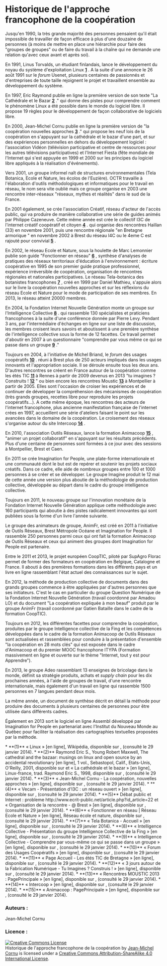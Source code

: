 # Historique de l'approche francophone de la coopération
Jusqu'en 1990, la très grande majorité des personnes pensaient qu'il était impossible de travailler de façon efficace à plus d'une douzaine de personnes (à moins de mettre en place une hiérarchie pour faire des "groupes de groupes" ou de faire du travail à la chaîne qui ne demande une relation qu'avec ceux avant et après soi).

En 1991, Linus Torvalds, un étudiant finlandais, lance le développement du noyau du système d'exploitation Linux **[1](#note)** . A la suite d'une annonce le 26 août 1991 sur le *forum* Usenet, plusieurs centaines de passionnés et d'entreprises de toute taille rejoignent le projet et travaillent ensemble au développement du système.

En 1997, Eric Raymond publie en ligne la première version de son texte "La Cathédrale et le Bazar **[2](#note)** ." qui donne des pistes pour comprendre comment le phénomène Linux a été possible dans le monde du logiciel libre. Il propose 19 règles pour le développement de façon collaborative de logiciels libre. 

En 2000, Jean-Michel Cornu  publie en ligne la première version de "la coopération nouvelles approches **[3](#note)** ." qui propose les neuf lois de la coopération en s'appuyant sur la cathédrale et le bazar d'une part, et sur des expériences personnelles en dehors du développement logiciel : l'association Vidéon (télévision participative et centre de ressources pour les autres télévisions participatives) et l'Internet Fiesta (fête mondiale de l'Internet qui s'est appuyée en 1999 et 2000 sur les principes du logiciel libre appliqués à la réalisation d'événements).

Vers 2001, un groupe informel naît de structures environnementales (Tela Botanica, Ecole et Nature, les écolos de l'Euzière). OCTR travaille à l'élaboration d'outils méthodologiques et informatiques pour le travail en réseau, le nom sera vite oublié mais ce groupe organise en 2003 une rencontre inter-réseaux "réseaux, mythes et réalités" dans le sud de la France. 

En 2001 également, se crée l'association Créatif, réseau d'acteur de l'accès public, qui va produire de manière collaborative une série de guides animés par Philippe Cazeneuve. Cette même année est crée le collectif I3C de l'internet créatif coopératif et citoyen **[4](#note)** . qui organise des rencontres Haillan (33) en novembre 2001,  puis une rencontre régionale "en Bretagne armorique " en novembre 2002 à Brest du réseau I4C ou le 4eme C est rajouté pour convivial  **[5](#note)** .

En 2002, le réseau Ecole et Nature, sous la houlette de Marc Lemonnier publie son guide "Fonctionner en réseau" **[6](#note)** , synthèse d'analyses de pratiques des réseaux territoriaux d'éducation à l'environnement : écriture coopérative en 1995 de son premier guide pratique professionnel, expérience irréversible de coopération, organisation de rencontres régionales et nationales participatives.
Le réseau Tela-botanica des botanistes francophones **[7](#note)** , créé en 1999 par Daniel Mathieu, s'appuie alors sur le livre la coopération nouvelles approches et sur les réflexions du réseau Ecole et Nature pour le mode de participation de ses membres. En 2013, le réseau atteint 20000 membres.

En 2004, la Fondation Internet Nouvelle Génération monte un groupe sur l'Intelligence Collective **[8](#note)** . qui rassemble 130 spécialistes et praticiens francophones à la suite d'une conférence donnée par Pierre Levy. Pendant 3 ans, par l'intermédiaire d'échanges en ligne sur une liste de discussion, les membres croisent leurs savoirs et aboutissent à une première synthèse de l'intelligence collective sous la forme de 12 facettes. Ce travail permet d'aboutir en 2007 à un questionnaire "comprendre par vous même ce qui se passe dans un groupe **[9](#note)** ."

Toujours en 2004, à l'initiative de Michel Briand, le *forum* des usages coopératifs **[10](#note)** . réuni à Brest plus de 250 acteurs impliqués dans les usages innovants et l'appropriation sociale. Il se déroule ensuite tous les deux ans. D'autres rencontres se créent en France autour de la coopération comme les étés TIC **[11](#note)** à Rennes à partir de 2009 devenus en 2013 "tu imagines ? Construits ! **[12](#note)** " ou bien encore les rencontres Moustic **[13](#note)** à Montpellier à partir de 2005. Elles sont l'occasion de croiser les expériences et de continuer de développer la compréhension des mécanismes de coopération (très grands groupes, recettes libre pour reproduire les projets coopératifs...). A cette même époque, les rencontres des acteurs de l'internet francophone, plus ancienne manifestation française de l'internet crées en 1997, accueillent une série d'ateliers faisant le point sur les avancées dans le domaine de la coopération. Le croisement des réseaux s'organise autour du site Intercoop **[14](#note)** .

En 2010, l'association Outils Réseaux, lance la formation Animacoop **[15](#note)** , "animer un projet collaboratif" en s'appuyant sur les résultats précédents. Plus d'une centaine de personnes sont formées à ce jour avec des sessions à Montpellier, Brest et Caen.

En 2011 se crée Imagination for People, une plate-forme internationale et une communauté dont le but est de repérer et soutenir les projets sociaux créatifs. Dans ce cadre, elle aide de nombreux groupes entre 100 et 1000 personnes à se créer et se développer. Le groupe Imagine produit le 12 mai de cette année une version plus aboutie de la méthodologie de production collective, développée au départ dans le cadre du groupe intelligence collective.

Toujours en 2011, le nouveau groupe sur l'innovation monétaire de la Fondation Internet Nouvelle Génération applique cette méthodologie avec 160 participants qui aboutie à des pistes radicalement innovantes qui sont publiées sous la forme d'un livre l'année suivante.

Le groupe des animateurs de groupe, AnimFr, est créé en 2011 à l'initiative de Outils Réseaux, Brest Métropole Océane et Imagination for People. Il rassemble 250 personnes parmi ceux qui ont fait la formation Animacoop de Outils Réseaux et ceux qui animent des groupes dont Imagination for People est partenaire.

Entre le 2011 et 2013, le projet européen CoopTIC, piloté par SupAgro Florac permet de former des formateurs en coopération en Belgique, Catalogne et France. Il abouti à des premières formations dans les différents pays et un livre en ligne rassemblant l'état actuel des connaissances sur le sujet.

En 2012, la méthode de production collective de documents dans des grands groupes commence à être appliquées par d'autres personnes que ses initiateurs. C'est le cas en particulier du groupe Question Numérique de la Fondation Internet Nouvelle Génération (travail coordonné par Amadou LO) et du document "La coopération expliquée à mon beauf" produit par le groupe AnimFr (travail coordonné par Gatien Bataille dans le cadre de la formation CoopTIC).

Toujours en 2012, les différentes facettes pour comprendre la coopération, produites par le groupe Intelligence collective de la Fing et les compétences développées dans le cadre de la formation Animacoop de Outils Réseaux sont actualisées et rassemblées pour conduire à la présentation d'ensemble "la coopération en 28 mots clés" qui est exposée dans le cadre d'Animacoop et du premier MOOC francophone ITYPA (Formation massivement en ligne et ouverte sur le thème "Internet, tout y est pour Apprendre").

En 2013, le groupe Adeo rassemblant 13 enseignes de bricolage dans le monde, définit sa stratégie produits, achats et *supply chain* pour les dix prochaines années, à l'aide de groupes de travail, d'une rencontre internationale, mais également d'un travail en ligne qui rassemble 1500 personnes en 7 langues pendant deux mois.

La même année, un document de synthèse décrit en détail la méthode pour produire des documents à plusieurs centaines de personnes pour être utilisée dans différents cadres.

Également en 2013 sort le logiciel en ligne Assembl développé par Imagination for People en partenariat avec l'Institut du Nouveau Monde au Québec pour faciliter la réalisation des cartographies textuelles proposées par la méthode.

 <a id="note">
* **(1)** « Linux » [en ligne], Wikipédia, disponible sur <http://fr.wikipedia.org/wiki/Linux>, (consulté le 29 janvier 2014).
* **(2)** Raymond Eric S., Young Robert Maxwell, The cathedral and the bazaar: musings on linux and open source by an accidental revolutionary [en ligne], 1 vol., Sebastopol, Calif., Etats-Unis, O'Reilly, 2001, disponible sur <http://www.catb.org/~esr/writings/cathedral-bazaar/cathedral-bazaar/> et  « La cathédrale et le bazar » [en ligne], Linux-france, trad. Raymond Eric S., 1998, disponible sur <http://www.linux-france.org/article/these/cathedrale-bazar/cathedrale-bazar_monoblock.html>, (consulté le 29 janvier 2014).
* **(3)** « Jean-Michel Cornu - La coopération, nouvelles approches » [en ligne], disponible sur <http://www.cornu.eu.org/texts/cooperation>, (consulté le 29 janvier 2014).
* **(4)**  « Vecam - Présentation d'I3C : un réseau ouvert » [en ligne], disponible sur <http://vecam.org/article8.html>, (consulté le 29 janvier 2014).
* **(5)** Débat public et Internet : probleme http://www.ecrit-public.net/article.php?id_article=22  et « Organisation de la rencontre - @ Brest » [en ligne], disponible sur <http://a-brest.net/rubrique16.html>, (consulté le 29 janvier 2014).
* **(6)** « Fonctionner en réseau | Réseau Ecole et Nature » [en ligne], Réseau école et nature, disponible sur <http://reseauecoleetnature.org/fiche-ressource/fonctionner-en-r-seau-23-09-2009.html>, (consulté le 29 janvier 2014).
* **(7)**  « Tela Botanica - Accueil » [en ligne], disponible sur <http://www.tela-botanica.org/site:accueil>, (consulté le 29 janvier 2014).
* **(8)** « Intelligence Collective - Présentation du groupe Intelligence Collective de la Fing » [en ligne], disponible sur <http://ic.fing.org/texts/presentation>, (consulté le 29 janvier 2014).
* **(9)** « Intelligence Collective - Comprendre par vous-même ce qui se passe dans un groupe » [en ligne], disponible sur <http://ic.fing.org/news/comprendre-par-vous-meme-ce-qui-se-passe-dans-un-groupe>, (consulté le 29 janvier 2014).
* **(10)** « Forum des Usages Coopératifs » [en ligne], disponible sur <http://forum-usages-cooperatifs.net/index.php?title=Accueil>, (consulté le 29 janvier 2014).
* **(11)** « Page Accueil - Les étés TIC de Bretagne » [en ligne], disponible sur <http://www.lesetestic.com/>, (consulté le 29 janvier 2014).
* **(12)** « 3 jours autour de la Fabrication Numérique - Tu Imagines ? Construis ! » [en ligne], disponible sur <http://imaginesconstruis.wikidot.com/>, (consulté le 29 janvier 2014).
* **(13)** « Rencontres MOUSTIC 2013 : PagePrincipale » [en ligne], disponible sur <http://moustic.info/2013/wakka.php?wiki=PagePrincipale>, (consulté le 29 janvier 2014).
* **(14)** « Intercoop » [en ligne], disponible sur <http://www.intercoop.info/index.php/Accueil>, (consulté le 29 janvier 2014).
* **(15)** « Animacoop : PagePrincipale » [en ligne], disponible sur <http://animacoop.net/wakka.php?wiki=PagePrincipale>, (consulté le 29 janvier 2014).


###  Auteurs :
Jean-Michel Cornu
###  Licence : 
<a rel="license" href="http://creativecommons.org/licenses/by-sa/4.0/"><img alt="Creative Commons License" style="border-width:0" src="https://i.creativecommons.org/l/by-sa/4.0/88x31.png" /></a><br /><span xmlns:dct="http://purl.org/dc/terms/" href="http://purl.org/dc/dcmitype/Text" property="dct:title" rel="dct:type">Historique de l'approche francophone de la coopération</span> by <a xmlns:cc="http://creativecommons.org/ns#" href="http://ebook.coop-tic.eu/francais/wakka.php?wiki=HistoriqueDeL039approcheFrancophoneDeLa" property="cc:attributionName" rel="cc:attributionURL">Jean-Michel Cornu</a> is licensed under a <a rel="license" href="http://creativecommons.org/licenses/by-sa/4.0/">Creative Commons Attribution-ShareAlike 4.0 International License</a>.
